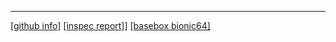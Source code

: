 ***
[[github info]](https://github.com/elegoev/basebox-ubuntu-18.04/tree/#{TAGNAME})
[[inspec report]](https://htmlpreview.github.io/?https://github.com/elegoev/basebox-ubuntu-18.04/blob/#{TAGNAME}/inspec/inspec_html_report/baseline-ubuntu-18.04_report.html)]
[[basebox bionic64]](https://app.vagrantup.com/ubuntu/boxes/bionic64)
